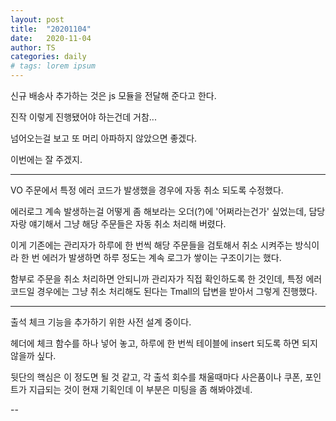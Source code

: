 ```yaml
---
layout: post
title:  "20201104"
date:   2020-11-04
author: TS
categories: daily
# tags: lorem ipsum
---
```


신규 배송사 추가하는 것은 js 모듈을 전달해 준다고 한다.

진작 이렇게 진행됐어야 하는건데 거참...

넘어오는걸 보고 또 머리 아파하지 않았으면 좋겠다.

이번에는 잘 주겠지.

---

VO 주문에서 특정 에러 코드가 발생했을 경우에 자동 취소 되도록 수정했다.

에러로그 계속 발생하는걸 어떻게 좀 해보라는 오더(?)에 '어쩌라는건가' 싶었는데, 담당자랑 얘기해서 그냥 해당 주문들은 자동 취소 처리해 버렸다.

이게 기존에는 관리자가 하루에 한 번씩 해당 주문들을 검토해서 취소 시켜주는 방식이라 한 번 에러가 발생하면 하루 정도는 계속 로그가 쌓이는 구조이기는 했다.

함부로 주문을 취소 처리하면 안되니까 관리자가 직접 확인하도록 한 것인데, 특정 에러 코드일 경우에는 그냥 취소 처리해도 된다는 Tmall의 답변을 받아서 그렇게 진행했다.

---

출석 체크 기능을 추가하기 위한 사전 설계 중이다.

헤더에 체크 함수를 하나 넣어 놓고, 하루에 한 번씩 테이블에 insert 되도록 하면 되지 않을까 싶다.

뒷단의 핵심은 이 정도면 될 것 같고, 각 출석 회수를 채울때마다 사은품이나 쿠폰, 포인트가 지급되는 것이 현재 기획인데 이 부분은 미팅을 좀 해봐야겠네.

--

